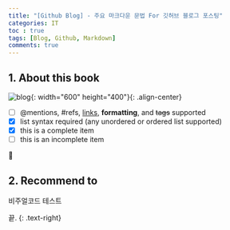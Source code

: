 ```yaml
---
title: "[Github Blog] - 주요 마크다운 문법 For 깃허브 블로그 포스팅"
categories: IT
toc : true
tags: [Blog, Github, Markdown]
comments: true
---
```


## 1. About this book

![blog](https://user-images.githubusercontent.com/86281619/126059268-576f0cef-2f1a-484b-9740-a3ac4b024224.jpg){: width="600" height="400"}{: .align-center}

- [ ] @mentions, #refs, [links](), **formatting**, and <del>tags</del> supported
- [x] list syntax required (any unordered or ordered list supported)
- [x] this is a complete item
- [ ] this is an incomplete item

:grapes:

## 2. Recommend to

비주얼코드 테스트

끝.
{: .text-right}